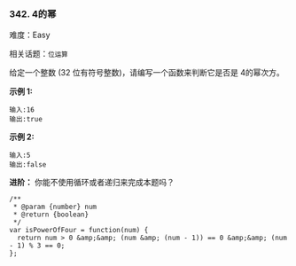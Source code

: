 ### 342. 4的幂

难度：Easy

相关话题：`位运算`

给定一个整数 (32 位有符号整数)，请编写一个函数来判断它是否是 4的幂次方。



**示例 1:** 



```
输入:16
输出:true
```


**示例 2:** 



```
输入:5
输出:false
```


**进阶：** 
你能不使用循环或者递归来完成本题吗？


```
/**
 * @param {number} num
 * @return {boolean}
 */
var isPowerOfFour = function(num) {
  return num > 0 &amp;&amp; (num &amp; (num - 1)) == 0 &amp;&amp; (num - 1) % 3 == 0;
};
```

